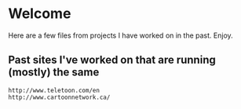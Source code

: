 # Welcome

Here are a few files from projects I have worked on in the past. Enjoy.


## Past sites I've worked on that are running (mostly) the same
```
http://www.teletoon.com/en
http://www.cartoonnetwork.ca/
```